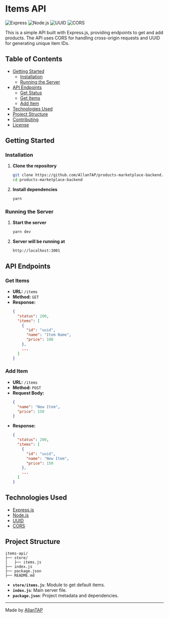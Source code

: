 # Items API

![Express](https://img.shields.io/badge/Express-4.17.1-blue) ![Node.js](https://img.shields.io/badge/Node.js-21.3-green) ![UUID](https://img.shields.io/badge/UUID-v4-orange) ![CORS](https://img.shields.io/badge/CORS-enabled-yellow)

This is a simple API built with Express.js, providing endpoints to get and add products. The API uses CORS for handling cross-origin requests and UUID for generating unique item IDs.

## Table of Contents

- [Getting Started](#getting-started)
  - [Installation](#installation)
  - [Running the Server](#running-the-server)
- [API Endpoints](#api-endpoints)
  - [Get Status](#get-status)
  - [Get Items](#get-items)
  - [Add Item](#add-item)
- [Technologies Used](#technologies-used)
- [Project Structure](#project-structure)
- [Contributing](#contributing)
- [License](#license)

## Getting Started

### Installation

1. **Clone the repository**

   ```sh
   git clone https://github.com/AllanTAP/products-marketplace-backend.git
   cd products-marketplace-backend
   ```

2. **Install dependencies**
   ```sh
   yarn
   ```

### Running the Server

1. **Start the server**

   ```sh
   yarn dev
   ```

2. **Server will be running at**
   ```
   http://localhost:3001
   ```

## API Endpoints

### Get Items

- **URL:** `/items`
- **Method:** `GET`
- **Response:**
  ```json
  {
    "status": 200,
    "items": [
      {
        "id": "uuid",
        "name": "Item Name",
        "price": 100
      },
      ...
    ]
  }
  ```

### Add Item

- **URL:** `/items`
- **Method:** `POST`
- **Request Body:**
  ```json
  {
    "name": "New Item",
    "price": 150
  }
  ```
- **Response:**
  ```json
  {
    "status": 200,
    "items": [
      {
        "id": "uuid",
        "name": "New Item",
        "price": 150
      },
      ...
    ]
  }
  ```

## Technologies Used

- [Express.js](https://expressjs.com/)
- [Node.js](https://nodejs.org/)
- [UUID](https://www.npmjs.com/package/uuid)
- [CORS](https://www.npmjs.com/package/cors)

## Project Structure

```
items-api/
├── store/
│   ├── items.js
├── index.js
├── package.json
├── README.md
```

- **`store/items.js`**: Module to get default items.
- **`index.js`**: Main server file.
- **`package.json`**: Project metadata and dependencies.

---

Made by [AllanTAP](https://github.com/AllanTAP)
